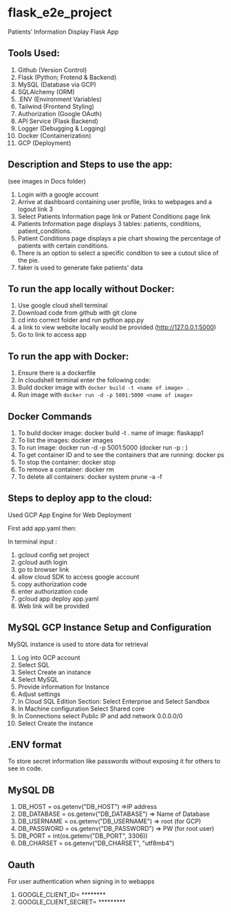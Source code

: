 # flask_e2e_project


Patients’ Information Display Flask App

## Tools Used:
1. Github (Version Control)
2. Flask (Python; Frotend & Backend)
3. MySQL (Database via GCP)
4. SQLAlchemy (ORM)
5. .ENV (Environment Variables)
6. Tailwind (Frontend Styling)
7. Authorization (Google OAuth)
8. API Service (Flask Backend)
9. Logger (Debugging & Logging)
10. Docker (Containerization)
11. GCP (Deployment)


## Description and Steps to use the app:
(see images in Docs folder)

1. Login with a google account
2. Arrive at dashboard containing user profile, links to webpages and a logout link 3
3. Select Patients Information page link or Patient Conditions page link
4. Patients Information page displays 3 tables: patients, conditions, patient_conditions.
5. Patient Conditions page displays a pie chart showing the percentage of patients with certain conditions.
6. There is an option to select a specific condition to see a cutout slice of the pie.
7. faker is used to generate fake patients' data

## To run the app locally without Docker:
1. Use google cloud shell terminal
2. Download code from github with git clone
3. cd into correct folder and run python app.py
4. a link to view website locally would be provided (http://127.0.0.1:5000)
5. Go to link to access app


## To run the app with Docker:
1. Ensure there is a dockerfile
2. In cloudshell terminal enter the following code:
3. Build docker image with `docker build -t <name of image> . `
4. Run image with `docker run -d -p 5001:5000 <name of image>`

## Docker Commands
1. To build docker image: docker build -t <name of image> . name of image: flaskapp1
2. To list the images: docker images
3. To run image: docker run -d -p 5001:5000 <name of image> (docker run -p <host-port>:<container-port> <image-name>)
4. To get container ID and to see the containers that are running: docker ps
5. To stop the container: docker stop <container id from list displayed by docker ps command>
6. To remove a container: docker rm <container-id>
7. To delete all containers: docker system prune -a -f 


## Steps to deploy app to the cloud:

Used GCP App Engine for Web Deployment

First add app.yaml then:

In terminal input :
1. gcloud config set project <project ID>
2. gcloud auth login
3. go to browser link
4. allow cloud SDK to access google account
5. copy authorization code
6. enter authorization code
7. gcloud app deploy app.yaml
8. Web link will be provided

## MySQL GCP Instance Setup and Configuration

MySQL instance is used to store data for retrieval 

1. Log into GCP account
2. Select SQL
3. Select Create an instance
4. Select MySQL
5. Provide information for Instance
6. Adjust settings
7. In Cloud SQL Edition Section: Select Enterprise and Select Sandbox
8. In Machine configuration Select Shared core
9. In Connections select Public IP and add network 0.0.0.0/0
10. Select Create the instance


## .ENV format 

To store secret information like passwords without exposing it for others to see in code.

## MySQL DB
1. DB_HOST = os.getenv("DB_HOST") =>IP address
2. DB_DATABASE = os.getenv("DB_DATABASE") => Name of Database
3. DB_USERNAME = os.getenv("DB_USERNAME") => root (for GCP)
4. DB_PASSWORD = os.getenv("DB_PASSWORD") => PW (for root user)
5. DB_PORT = int(os.getenv("DB_PORT", 3306))
6. DB_CHARSET = os.getenv("DB_CHARSET", "utf8mb4")

## Oauth

For user authentication when signing in to webapps

1. GOOGLE_CLIENT_ID= ********
2. GOOGLE_CLIENT_SECRET= *********






